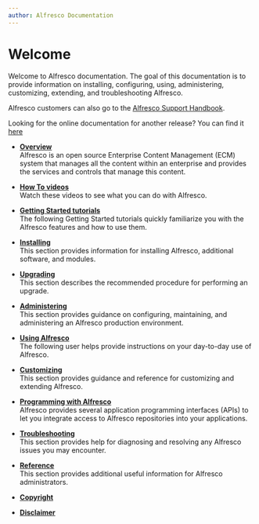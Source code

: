 ```yaml
---
author: Alfresco Documentation
---
```


# Welcome

Welcome to Alfresco documentation. The goal of this documentation is to provide information on installing, configuring, using, administering, customizing, extending, and troubleshooting Alfresco.

Alfresco customers can also go to the [Alfresco Support Handbook](http://docs.alfresco.com/support/concepts/su-welcome.html).

Looking for the online documentation for another release? You can find it [here](../../)

-   **[Overview](../concepts/system-about.md)**  
Alfresco is an open source Enterprise Content Management \(ECM\) system that manages all the content within an enterprise and provides the services and controls that manage this content.
-   **[How To videos](../topics/alfresco-video-tutorials.md)**  
Watch these videos to see what you can do with Alfresco.
-   **[Getting Started tutorials](../concepts/master-gs-intro.md)**  
The following Getting Started tutorials quickly familiarize you with the Alfresco features and how to use them.
-   **[Installing](../concepts/master-ch-install.md)**  
This section provides information for installing Alfresco, additional software, and modules.
-   **[Upgrading](../concepts/ch-upgrade.md)**  
This section describes the recommended procedure for performing an upgrade.
-   **[Administering](../concepts/ch-administering.md)**  
This section provides guidance on configuring, maintaining, and administering an Alfresco production environment.
-   **[Using Alfresco](../concepts/master-using-intro.md)**  
The following user helps provide instructions on your day-to-day use of Alfresco.
-   **[Customizing](../concepts/ch-customize.md)**  
This section provides guidance and reference for customizing and extending Alfresco.
-   **[Programming with Alfresco](../concepts/programming-intro.md)**  
 Alfresco provides several application programming interfaces \(APIs\) to let you integrate access to Alfresco repositories into your applications.
-   **[Troubleshooting](../concepts/ch-troubleshoot.md)**  
This section provides help for diagnosing and resolving any Alfresco issues you may encounter.
-   **[Reference](../concepts/ch-reference.md)**  
This section provides additional useful information for Alfresco administrators.
-   **[Copyright](../reuse/copyright.md)**  

-   **[Disclaimer](../reuse/disclaimer.md)**  


